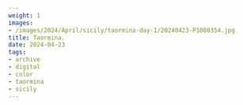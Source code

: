 ```yaml
---
weight: 1
images:
- /images/2024/April/sicily/taormina-day-1/20240423-P1080354.jpg
title: Taormina.
date: 2024-04-23
tags:
- archive
- digital
- color
- taormina
- sicily
---
```


